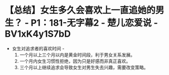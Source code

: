# 【总结】女生多久会喜欢上一直追她的男生？ - P1：181-无字幕2 - 楚儿恋爱说 - BV1xK4y1S7bD

-   女生对追求者的喜欢时间 - 
    1.  一个月以上三个月以内是黄金时间段，利于男女关系发展。
    2.  一个月内女生习惯性拒绝，因为只是好感而非真正喜欢。
    3.  三个月以上继续追求会导致女生对男生失去兴趣，需要改变策略。